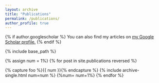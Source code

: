 ```yaml
---
layout: archive
title: "Publications"
permalink: /publications/
author_profile: true
---
```


{% if author.googlescholar %}
  You can also find my articles on <u><a href="{{author.googlescholar}}">my Google Scholar profile</a>.</u>
{% endif %}

{% include base_path %}

{% assign num = 1%}
{% for post in site.publications reversed %}

{% capture foo %}{{ num }}{% endcapture %}
  {% include archive-single.html num=num %}
  {%num= num+1%}
{% endfor %}